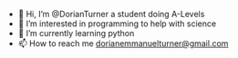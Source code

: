 - 👋 Hi, I’m @DorianTurner a student doing A-Levels
- 👀 I’m interested in programming to help with science
- 🌱 I’m currently learning python
- 📫 How to reach me dorianemmanuelturner@gmail.com

<!---
DorianTurner/DorianTurner is a ✨ special ✨ repository because its `README.md` (this file) appears on your GitHub profile.
You can click the Preview link to take a look at your changes.
--->
